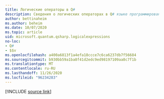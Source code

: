 ```yaml
---
title: Логические операторы в Q#
description: Сведения о логических операторах в Q# языке программирования.
author: bettinaheim
ms.author: beheim
ms.date: 10/07/2020
ms.topic: article
uid: microsoft.quantum.qsharp.logicalexpressions
no-loc:
- Q#
- $$v
ms.openlocfilehash: a400a6813f1a4efa18ccce7c6ca6237db7f56684
ms.sourcegitcommit: b930bb59a1ba8f41d2edc9ed98197109aa8c7f1b
ms.translationtype: MT
ms.contentlocale: ru-RU
ms.lasthandoff: 11/26/2020
ms.locfileid: "96234283"
---
```

<!---
# Logical operators in Q#
-->

[!INCLUDE [source link](~/includes/qsharp-language/Specifications/Language/3_Expressions/LogicalExpressions.md)]

